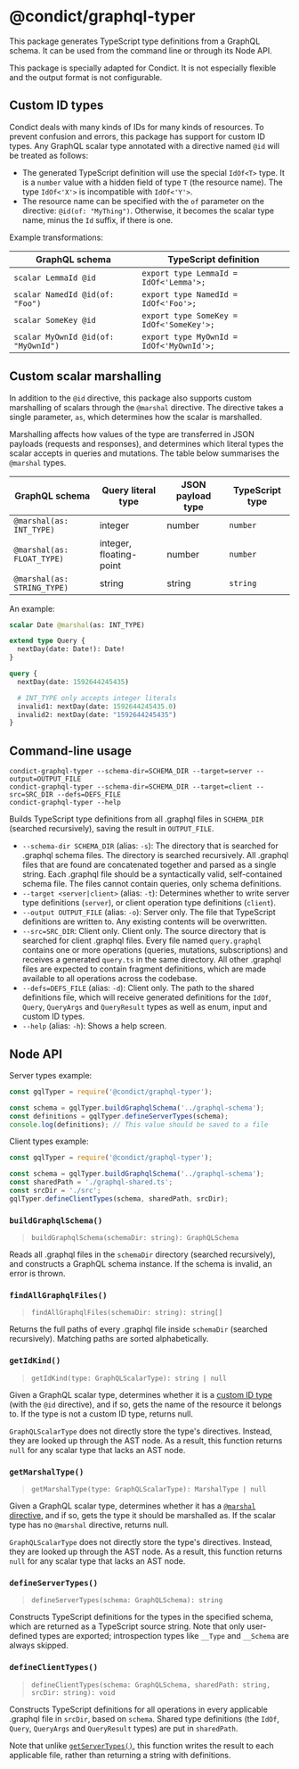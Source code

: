 # @condict/graphql-typer

This package generates TypeScript type definitions from a GraphQL schema. It can be used from the command line or through its Node API.

This package is specially adapted for Condict. It is not especially flexible and the output format is not configurable.

## Custom ID types

Condict deals with many kinds of IDs for many kinds of resources. To prevent confusion and errors, this package has support for custom ID types. Any GraphQL scalar type annotated with a directive named `@id` will be treated as follows:

* The generated TypeScript definition will use the special `IdOf<T>` type. It is a `number` value with a hidden field of type `T` (the resource name). The type `IdOf<'X'>` is incompatible with `IdOf<'Y'>`.
* The resource name can be specified with the `of` parameter on the directive: `@id(of: "MyThing")`. Otherwise, it becomes the scalar type name, minus the `Id` suffix, if there is one.

Example transformations:

| GraphQL schema | TypeScript definition |
| --- | --- |
| `scalar LemmaId @id` | `export type LemmaId = IdOf<'Lemma'>;` |
| `scalar NamedId @id(of: "Foo")` | `export type NamedId = IdOf<'Foo'>;` |
| `scalar SomeKey @id` | `export type SomeKey = IdOf<'SomeKey'>;` |
| `scalar MyOwnId @id(of: "MyOwnId")` | `export type MyOwnId = IdOf<'MyOwnId'>;` |

## Custom scalar marshalling

In addition to the `@id` directive, this package also supports custom marshalling of scalars through the `@marshal` directive. The directive takes a single parameter, `as`, which determines how the scalar is marshalled.

Marshalling affects how values of the type are transferred in JSON payloads (requests and responses), and determines which literal types the scalar accepts in queries and mutations. The table below summarises the `@marshal` types.

| GraphQL schema | Query literal type | JSON payload type | TypeScript type |
| --- | --- | --- | --- |
| `@marshal(as: INT_TYPE)` | integer | number | `number` |
| `@marshal(as: FLOAT_TYPE)` | integer, floating-point | number | `number` |
| `@marshal(as: STRING_TYPE)` | string | string | `string` |

An example:

```graphql
scalar Date @marshal(as: INT_TYPE)

extend type Query {
  nextDay(date: Date!): Date!
}

query {
  nextDay(date: 1592644245435)

  # INT_TYPE only accepts integer literals
  invalid1: nextDay(date: 1592644245435.0)
  invalid2: nextDay(date: "1592644245435")
}
```

## Command-line usage

```shell
condict-graphql-typer --schema-dir=SCHEMA_DIR --target=server --output=OUTPUT_FILE
condict-graphql-typer --schema-dir=SCHEMA_DIR --target=client --src=SRC_DIR --defs=DEFS_FILE
condict-graphql-typer --help
```

Builds TypeScript type definitions from all .graphql files in `SCHEMA_DIR` (searched recursively), saving the result in `OUTPUT_FILE`.

* `--schema-dir SCHEMA_DIR` (alias: `-s`): The directory that is searched for .graphql schema files. The directory is searched recursively. All .graphql files that are found are concatenated together and parsed as a single string. Each .graphql file should be a syntactically valid, self-contained schema file. The files cannot contain queries, only schema definitions.
* `--target <server|client>` (alias: `-t`): Determines whether to write server type definitions (`server`), or client operation type definitions (`client`).
* `--output OUTPUT_FILE` (alias: `-o`): Server only. The file that TypeScript definitions are written to. Any existing contents will be overwritten.
* `--src=SRC_DIR`: Client only. Client only. The source directory that is searched for client .graphql files. Every file named `query.graphql` contains one or more operations (queries, mutations, subscriptions) and receives a generated `query.ts` in the same directory. All other .graphql files are expected to contain fragment definitions, which are made available to all operations across the codebase.
* `--defs=DEFS_FILE` (alias: `-d`): Client only. The path to the shared definitions file, which will receive generated definitions for the `IdOf`, `Query`, `QueryArgs` and `QueryResult` types as well as enum, input and custom ID types.
* `--help` (alias: `-h`): Shows a help screen.

## Node API

Server types example:

```js
const gqlTyper = require('@condict/graphql-typer');

const schema = gqlTyper.buildGraphqlSchema('../graphql-schema');
const definitions = gqlTyper.defineServerTypes(schema);
console.log(definitions); // This value should be saved to a file
```

Client types example:

```js
const gqlTyper = require('@condict/graphql-typer');

const schema = gqlTyper.buildGraphqlSchema('../graphql-schema');
const sharedPath = './graphql-shared.ts';
const srcDir = './src';
gqlTyper.defineClientTypes(schema, sharedPath, srcDir);
```

### `buildGraphqlSchema()`

> `buildGraphqlSchema(schemaDir: string): GraphQLSchema`

Reads all .graphql files in the `schemaDir` directory (searched recursively), and constructs a GraphQL schema instance. If the schema is invalid, an error is thrown.

### `findAllGraphqlFiles()`

> `findAllGraphqlFiles(schemaDir: string): string[]`

Returns the full paths of every .graphql file inside `schemaDir` (searched recursively). Matching paths are sorted alphabetically.

### `getIdKind()`

> `getIdKind(type: GraphQLScalarType): string | null`

Given a GraphQL scalar type, determines whether it is a [custom ID type](#custom-id-types) (with the `@id` directive), and if so, gets the name of the resource it belongs to. If the type is not a custom ID type, returns null.

`GraphQLScalarType` does not directly store the type's directives. Instead, they are looked up through the AST node. As a result, this function returns `null` for any scalar type that lacks an AST node.

### `getMarshalType()`

> `getMarshalType(type: GraphQLScalarType): MarshalType | null`

Given a GraphQL scalar type, determines whether it has a [`@marshal` directive](#custom-scalar-marshalling), and if so, gets the type it should be marshalled as. If the scalar type has no `@marshal` directive, returns null.

`GraphQLScalarType` does not directly store the type's directives. Instead, they are looked up through the AST node. As a result, this function returns `null` for any scalar type that lacks an AST node.

### `defineServerTypes()`

> `defineServerTypes(schema: GraphQLSchema): string`

Constructs TypeScript definitions for the types in the specified schema, which are returned as a TypeScript source string. Note that only user-defined types are exported; introspection types like `__Type` and `__Schema` are always skipped.

### `defineClientTypes()`

> `defineClientTypes(schema: GraphQLSchema, sharedPath: string, srcDir: string): void`

Constructs TypeScript definitions for all operations in every applicable .graphql file in `srcDir`, based on `schema`. Shared type definitions (the `IdOf`, `Query`, `QueryArgs` and `QueryResult` types) are put in `sharedPath`.

Note that unlike [`getServerTypes()`](#getservertypes), this function writes the result to each applicable file, rather than returning a string with definitions.
